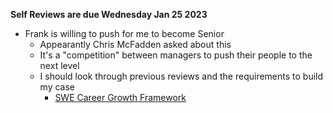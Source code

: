 **Self Reviews are due Wednesday Jan 25 2023**

- Frank is willing to push for me to become Senior
	- Appearantly Chris McFadden asked about this
	- It's a "competition" between managers to push their people to the next level
	- I should look through previous reviews and the requirements to build my case
		- [SWE Career Growth Framework](https://docs.google.com/spreadsheets/d/1mm7bvoW9KhJ17z83FMfl0I9g00OEQelUqwIPJqaVXGs/edit)
